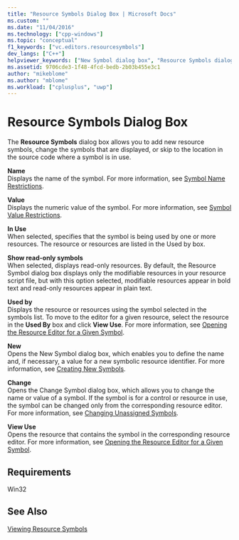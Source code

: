 ```yaml
---
title: "Resource Symbols Dialog Box | Microsoft Docs"
ms.custom: ""
ms.date: "11/04/2016"
ms.technology: ["cpp-windows"]
ms.topic: "conceptual"
f1_keywords: ["vc.editors.resourcesymbols"]
dev_langs: ["C++"]
helpviewer_keywords: ["New Symbol dialog box", "Resource Symbols dialog box", "Change Symbol dialog box"]
ms.assetid: 9706cde3-1f48-4fcd-bedb-2b03b455e3c1
author: "mikeblome"
ms.author: "mblome"
ms.workload: ["cplusplus", "uwp"]
---
```

# Resource Symbols Dialog Box
The **Resource Symbols** dialog box allows you to add new resource symbols, change the symbols that are displayed, or skip to the location in the source code where a symbol is in use.  
  
 **Name**  
 Displays the name of the symbol. For more information, see [Symbol Name Restrictions](../windows/symbol-name-restrictions.md).  
  
 **Value**  
 Displays the numeric value of the symbol. For more information, see [Symbol Value Restrictions](../windows/symbol-value-restrictions.md).  
  
 **In Use**  
 When selected, specifies that the symbol is being used by one or more resources. The resource or resources are listed in the Used by box.  
  
 **Show read-only symbols**  
 When selected, displays read-only resources. By default, the Resource Symbol dialog box displays only the modifiable resources in your resource script file, but with this option selected, modifiable resources appear in bold text and read-only resources appear in plain text.  
  
 **Used by**  
 Displays the resource or resources using the symbol selected in the symbols list. To move to the editor for a given resource, select the resource in the **Used By** box and click **View Use**. For more information, see [Opening the Resource Editor for a Given Symbol](../windows/opening-the-resource-editor-for-a-given-symbol.md).  
  
 **New**  
 Opens the New Symbol dialog box, which enables you to define the name and, if necessary, a value for a new symbolic resource identifier. For more information, see [Creating New Symbols](../windows/creating-new-symbols.md).  
  
 **Change**  
 Opens the Change Symbol dialog box, which allows you to change the name or value of a symbol. If the symbol is for a control or resource in use, the symbol can be changed only from the corresponding resource editor. For more information, see [Changing Unassigned Symbols](../windows/changing-unassigned-symbols.md).  
  
 **View Use**  
 Opens the resource that contains the symbol in the corresponding resource editor. For more information, see [Opening the Resource Editor for a Given Symbol](../windows/opening-the-resource-editor-for-a-given-symbol.md).  
  

  
## Requirements  
 Win32  
  
## See Also  
 [Viewing Resource Symbols](../windows/viewing-resource-symbols.md)